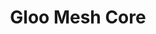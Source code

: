 ---
title: "Gloo Mesh Core"
weight: 1
params:
  subversion: v4
description: >-
  Version: main</br>
  **Gloo Mesh Core is available as a technical preview**. To receive a Gloo Mesh Core license and release build to test with, [contact an account representative](https://www.solo.io/company/talk-to-an-expert/).
cascade:
  - type: "docs"
---